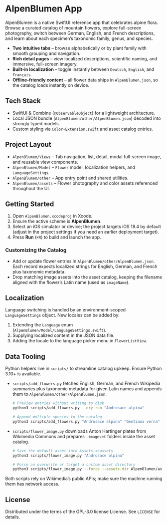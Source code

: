 # AlpenBlumen App

AlpenBlumen is a native SwiftUI reference app that celebrates alpine flora. Browse a curated catalog of mountain flowers, explore full-screen photography, switch between German, English, and French descriptions, and learn about each specimen’s taxonomic family, genus, and species.

- **Two intuitive tabs** – browse alphabetically or by plant family with smooth grouping and navigation.
- **Rich detail pages** – view localized descriptions, scientific naming, and immersive, full-screen imagery.
- **Built-in localization** – toggle instantly between `Deutsch`, `English`, and `Français`.
- **Offline-friendly content** – all flower data ships in `AlpenBlumen.json`, so the catalog loads instantly on device.

## Tech Stack

- SwiftUI & Combine (`@ObservableObject`) for a lightweight architecture.
- Local JSON bundle (`AlpenBlumen/other/AlpenBlumen.json`) decoded into strongly typed models.
- Custom styling via `Color+Extension.swift` and asset catalog entries.

## Project Layout

- `AlpenBlumen/Views` – Tab navigation, list, detail, modal full-screen image, and reusable view components.
- `AlpenBlumen/Model` – `Flower` model, localization helpers, and `LanguageSettings`.
- `AlpenBlumen/other` – App entry point and shared utilities.
- `AlpenBlumen/assets` – Flower photography and color assets referenced throughout the UI.

## Getting Started

1. Open `AlpenBlumen.xcodeproj` in Xcode.
2. Ensure the active scheme is **AlpenBlumen**.
3. Select an iOS simulator or device; the project targets iOS 18.4 by default (adjust in the project settings if you need an earlier deployment target).
4. Press **Run** (`⌘R`) to build and launch the app.

### Customizing the Catalog

- Add or update flower entries in `AlpenBlumen/other/AlpenBlumen.json`. Each record expects localized strings for English, German, and French plus taxonomic metadata.
- Drop matching image assets into the asset catalog, keeping the filename aligned with the flower’s Latin name (used as `imageName`).

## Localization

Language switching is handled by an environment-scoped `LanguageSettings` object. New locales can be added by:

1. Extending the `Language` enum (`AlpenBlumen/Model/LanguageSettings.swift`).
2. Supplying localized content in the JSON data file.
3. Adding the locale to the language picker menu in `FlowerListView`.

## Data Tooling

Python helpers live in `scripts/` to streamline catalog upkeep. Ensure Python 3.10+ is available.

- `scripts/add_flowers.py` fetches English, German, and French Wikipedia summaries plus taxonomic metadata for given Latin names and appends them to `AlpenBlumen/other/AlpenBlumen.json`.
  ```bash
  # Preview entries without writing to disk
  python3 scripts/add_flowers.py --dry-run "Androsace alpina"

  # Append multiple species to the catalog
  python3 scripts/add_flowers.py "Androsace alpina" "Gentiana verna"
  ```

- `scripts/flower_image.py` downloads Anton Hartinger plates from Wikimedia Commons and prepares `.imageset` folders inside the asset catalog.
  ```bash
  # Save the default asset into Assets.xcassets
  python3 scripts/flower_image.py "Androsace alpina"

  # Force an overwrite or target a custom asset directory
  python3 scripts/flower_image.py --force --assets-dir AlpenBlumen/assets/Assets.xcassets "Gentiana verna"
  ```

Both scripts rely on Wikimedia’s public APIs; make sure the machine running them has network access.

## License

Distributed under the terms of the  GPL-3.0 license License. See `LICENSE` for details.
